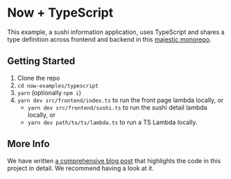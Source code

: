 # Now + TypeScript

This example, a sushi information application, uses TypeScript and shares a type definition across frontend and backend in this [majestic monorepo]().

## Getting Started

1. Clone the repo
1. `cd now-examples/typescript`
1. `yarn` (optionally `npm i`)
1. `yarn dev src/frontend/index.ts` to run the front page lambda locally, or
   - `yarn dev src/frontend/sushi.ts` to run the sushi detail lambda locally, or
   - `yarn dev path/to/ts/lambda.ts` to run a TS Lambda locally.

## More Info

We have written [a comprehensive blog post](https://zeit.co/blog/scalable-apps-with-typescript-and-now-2) that highlights the code in this project in detail. We recommend having a look at it.
